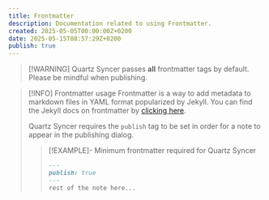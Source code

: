 ```yaml
---
title: Frontmatter
description: Documentation related to using Frontmatter.
created: 2025-05-05T00:00:00Z+0200
date: 2025-05-15T08:57:29Z+0200
publish: true
---
```


> [!WARNING] Quartz Syncer passes **all** frontmatter tags by default. Please be mindful when publishing.

> [!INFO] Frontmatter usage
> Frontmatter is a way to add metadata to markdown files in YAML format popularized by Jekyll. You can find the Jekyll docs on frontmatter by [clicking here](https://jekyllrb.com/docs/front-matter/).
>
> Quartz Syncer requires the `publish` tag to be set in order for a note to appear in the publishing dialog.
> > [!EXAMPLE]- Minimum frontmatter required for Quartz Syncer
> >
> > ```markdown
> > ---
> > publish: true
> > ---
> > rest of the note here...
> > ```

